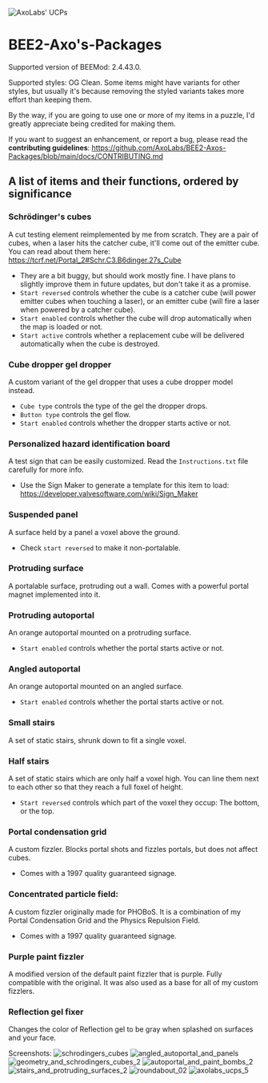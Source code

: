 ![AxoLabs' UCPs](https://user-images.githubusercontent.com/125143965/220545356-dc6fc292-efe7-4334-b8f5-97226796dd05.png)
# BEE2-Axo's-Packages
Supported version of BEEMod: 2.4.43.0.

Supported styles: OG Clean. Some items might have variants for other styles, but usually it's because removing the styled variants takes more effort than keeping them.

By the way, if you are going to use one or more of my items in a puzzle, I'd greatly appreciate being credited for making them.

If you want to suggest an enhancement, or report a bug, please read the **contributing guidelines**: https://github.com/AxoLabs/BEE2-Axos-Packages/blob/main/docs/CONTRIBUTING.md

## A list of items and their functions, ordered by significance
### Schrödinger's cubes
A cut testing element reimplemented by me from scratch. They are a pair of cubes, when a laser hits the catcher cube, it'll come out of the emitter cube. You can read about them here: https://tcrf.net/Portal_2#Schr.C3.B6dinger.27s_Cube
- They are a bit buggy, but should work mostly fine. I have plans to slightly improve them in future updates, but don't take it as a promise.
- `Start reversed` controls whether the cube is a catcher cube (will power emitter cubes when touching a laser), or an emitter cube (will fire a laser when powered by a catcher cube).
- `Start enabled` controls whether the cube will drop automatically when the map is loaded or not.
- `Start active` controls whether a replacement cube will be delivered automatically when the cube is destroyed.
### Cube dropper gel dropper
A custom variant of the gel dropper that uses a cube dropper model instead.
- `Cube type` controls the type of the gel the dropper drops.
- `Button type` controls the gel flow.
- `Start enabled` controls whether the dropper starts active or not.
### Personalized hazard identification board
A test sign that can be easily customized. Read the `Instructions.txt` file carefully for more info.
- Use the Sign Maker to generate a template for this item to load: https://developer.valvesoftware.com/wiki/Sign_Maker
### Suspended panel
A surface held by a panel a voxel above the ground.
- Check `start reversed` to make it non-portalable.
### Protruding surface
A portalable surface, protruding out a wall. Comes with a powerful portal magnet implemented into it.
### Protruding autoportal
An orange autoportal mounted on a protruding surface.
- `Start enabled` controls whether the portal starts active or not.
### Angled autoportal
An orange autoportal mounted on an angled surface.
- `Start enabled` controls whether the portal starts active or not.
### Small stairs
A set of static stairs, shrunk down to fit a single voxel.
### Half stairs
A set of static stairs which are only half a voxel high. You can line them next to each other so that they reach a full foxel of height.
- `Start reversed` controls which part of the voxel they occup: The bottom, or the top.
### Portal condensation grid
A custom fizzler. Blocks portal shots and fizzles portals, but does not affect cubes. 
- Comes with a 1997 quality guaranteed signage.
### Concentrated particle field:
A custom fizzler originally made for PHOBoS. It is a combination of my Portal Condensation Grid and the Physics Repulsion Field.
- Comes with a 1997 quality guaranteed signage.
### Purple paint fizzler
A modified version of the default paint fizzler that is purple. Fully compatible with the original. It was also used as a base for all of my custom fizzlers.
### Reflection gel fixer
Changes the color of Reflection gel to be gray when splashed on surfaces and your face.

Screenshots:
![schrodingers_cubes](https://user-images.githubusercontent.com/125143965/232250740-a8c75244-f1b9-43e4-85b2-84504417007f.png)
![angled_autoportal_and_panels](https://user-images.githubusercontent.com/125143965/232250554-2fcc8ec1-e9fd-44c5-820c-20f766f4895d.png)
![geometry_and_schrodingers_cubes_2](https://user-images.githubusercontent.com/125143965/232250602-da5cf261-bb0a-4bed-b4ef-abdefcafd9cc.png)
![autoportal_and_paint_bombs_2](https://user-images.githubusercontent.com/125143965/232250545-06216fd3-c1d2-48b4-a1cc-e3fd5d2fd861.png)
![stairs_and_protruding_surfaces_2](https://user-images.githubusercontent.com/125143965/232250599-b5af7812-15c9-4db5-92e2-0fec2808f7ff.png)
![roundabout_02](https://user-images.githubusercontent.com/125143965/232250611-e57537eb-6dec-448d-a9fc-fa51fa40a7d2.png)
![axolabs_ucps_5](https://user-images.githubusercontent.com/125143965/229373547-aa5b2f9e-1cde-40d2-9caa-dff0f6453edd.png)
